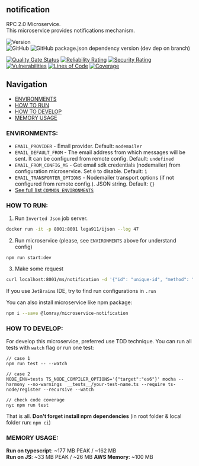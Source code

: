 notification
-------------------

RPC 2.0 Microservice.  
This microservice provides notifications mechanism.

![Version](https://img.shields.io/badge/dynamic/json.svg?url=https%3A%2F%2Fraw.githubusercontent.com%2FLomray-Software%2Fmicroservices%2Fstaging%2Fmicroservices%2Fnotification%2Fpackage.json&label=Staging%20version&query=$.version&colorB=blue)  
![GitHub](https://img.shields.io/github/license/Lomray-Software/microservices)
![GitHub package.json dependency version (dev dep on branch)](https://img.shields.io/github/package-json/dependency-version/Lomray-Software/microservices/dev/typescript/staging)

[![Quality Gate Status](https://sonarcloud.io/api/project_badges/measure?project=microservice-notification&metric=alert_status)](https://sonarcloud.io/summary/new_code?id=microservice-notification)
[![Reliability Rating](https://sonarcloud.io/api/project_badges/measure?project=microservice-notification&metric=reliability_rating)](https://sonarcloud.io/summary/new_code?id=microservice-notification)
[![Security Rating](https://sonarcloud.io/api/project_badges/measure?project=microservice-notification&metric=security_rating)](https://sonarcloud.io/summary/new_code?id=microservice-notification)
[![Vulnerabilities](https://sonarcloud.io/api/project_badges/measure?project=microservice-notification&metric=vulnerabilities)](https://sonarcloud.io/summary/new_code?id=microservice-notification)
[![Lines of Code](https://sonarcloud.io/api/project_badges/measure?project=microservice-notification&metric=ncloc)](https://sonarcloud.io/summary/new_code?id=microservice-notification)
[![Coverage](https://sonarcloud.io/api/project_badges/measure?project=microservice-notification&metric=coverage)](https://sonarcloud.io/summary/new_code?id=microservice-notification)

## Navigation
- [ENVIRONMENTS](#environments)
- [HOW TO RUN](#how-to-run)
- [HOW TO DEVELOP](#how-to-develop)
- [MEMORY USAGE](#memory-usage)

### <a id="environments"></a>ENVIRONMENTS:
- `EMAIL_PROVIDER` - Email provider. Default: `nodemailer`
- `EMAIL_DEFAULT_FROM` - The email address from which messages will be sent. It can be configured from remote config. Default: `undefined`
- `EMAIL_FROM_CONFIG_MS` - Get email sdk credentials (nodemailer) from configuration microservice. Set `0` to disable. Default: `1`
- `EMAIL_TRANSPORTER_OPTIONS` - Nodemailer transport options (if not configured from remote config.). JSON string. Default: `{}`
- [See full list `COMMON ENVIRONMENTS`](https://github.com/Lomray-Software/microservice-helpers#common-environments)

### <a id="how-to-run"></a>HOW TO RUN:
1. Run `Inverted Json` job server.
```bash
docker run -it -p 8001:8001 lega911/ijson --log 47
```
2. Run microservice (please, see `ENVIRONMENTS` above for understand config)
```
npm run start:dev
```
3. Make some request
```bash
curl localhost:8001/ms/notification -d '{"id": "unique-id", "method": "demo", "params": {}}'
```

If you use `JetBrains` IDE, try to find run configurations in `.run`

You can also install microservice like npm package:
```bash
npm i --save @lomray/microservice-notification
```

### <a id="how-to-develop"></a>HOW TO DEVELOP:
For develop this microservice, preferred use TDD technique.
You can run all tests with `watch` flag or run one test:
```
// case 1
npm run test -- --watch

// case 2
NODE_ENV=tests TS_NODE_COMPILER_OPTIONS='{"target":"es6"}' mocha --harmony --no-warnings  __tests__/your-test-name.ts --require ts-node/register --recursive --watch

// check code coverage
nyc npm run test
```

That is all. **Don't forget install npm dependencies**
(in root folder & local folder run:  `npm ci`)

### <a id="memory-usage"></a>MEMORY USAGE:

__Run on typescript__: ~177 MB PEAK / ~162 MB  
__Run on JS__: ~33 MB PEAK / ~26 MB
__AWS Memory__: ~100 MB

